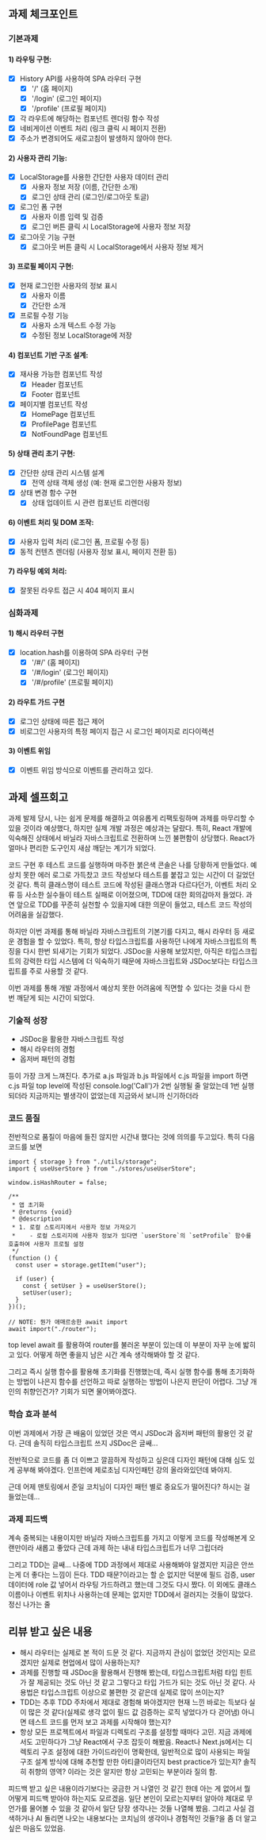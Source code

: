 ## 과제 체크포인트

### 기본과제

#### 1) 라우팅 구현:

- [x] History API를 사용하여 SPA 라우터 구현
  - [x] '/' (홈 페이지)
  - [x] '/login' (로그인 페이지)
  - [x] '/profile' (프로필 페이지)
- [x] 각 라우트에 해당하는 컴포넌트 렌더링 함수 작성
- [x] 네비게이션 이벤트 처리 (링크 클릭 시 페이지 전환)
- [x] 주소가 변경되어도 새로고침이 발생하지 않아야 한다.

#### 2) 사용자 관리 기능:

- [x] LocalStorage를 사용한 간단한 사용자 데이터 관리
  - [x] 사용자 정보 저장 (이름, 간단한 소개)
  - [x] 로그인 상태 관리 (로그인/로그아웃 토글)
- [x] 로그인 폼 구현
  - [x] 사용자 이름 입력 및 검증
  - [x] 로그인 버튼 클릭 시 LocalStorage에 사용자 정보 저장
- [x] 로그아웃 기능 구현
  - [x] 로그아웃 버튼 클릭 시 LocalStorage에서 사용자 정보 제거

#### 3) 프로필 페이지 구현:

- [x] 현재 로그인한 사용자의 정보 표시
  - [x] 사용자 이름
  - [x] 간단한 소개
- [x] 프로필 수정 기능
  - [x] 사용자 소개 텍스트 수정 가능
  - [x] 수정된 정보 LocalStorage에 저장

#### 4) 컴포넌트 기반 구조 설계:

- [x] 재사용 가능한 컴포넌트 작성
  - [x] Header 컴포넌트
  - [x] Footer 컴포넌트
- [x] 페이지별 컴포넌트 작성
  - [x] HomePage 컴포넌트
  - [x] ProfilePage 컴포넌트
  - [x] NotFoundPage 컴포넌트

#### 5) 상태 관리 초기 구현:

- [x] 간단한 상태 관리 시스템 설계
  - [x] 전역 상태 객체 생성 (예: 현재 로그인한 사용자 정보)
- [x] 상태 변경 함수 구현
  - [x] 상태 업데이트 시 관련 컴포넌트 리렌더링

#### 6) 이벤트 처리 및 DOM 조작:

- [x] 사용자 입력 처리 (로그인 폼, 프로필 수정 등)
- [x] 동적 컨텐츠 렌더링 (사용자 정보 표시, 페이지 전환 등)

#### 7) 라우팅 예외 처리:

- [x] 잘못된 라우트 접근 시 404 페이지 표시

### 심화과제

#### 1) 해시 라우터 구현

- [x] location.hash를 이용하여 SPA 라우터 구현
  - [x] '/#/' (홈 페이지)
  - [x] '/#/login' (로그인 페이지)
  - [x] '/#/profile' (프로필 페이지)

#### 2) 라우트 가드 구현

- [x] 로그인 상태에 따른 접근 제어
- [x] 비로그인 사용자의 특정 페이지 접근 시 로그인 페이지로 리다이렉션

#### 3) 이벤트 위임

- [x] 이벤트 위임 방식으로 이벤트를 관리하고 있다.

## 과제 셀프회고

과제 발제 당시, 나는 쉽게 문제를 해결하고 여유롭게 리팩토링하며 과제를 마무리할 수 있을 것이라 예상했다, 하지만 실제 개발 과정은 예상과는 달랐다.
특히, React 개발에 익숙해진 상태에서 바닐라 자바스크립트로 전환하며 느낀 불편함이 상당했다. React가 얼마나 편리한 도구인지 새삼 깨닫는 계기가 되었다.

코드 구현 후 테스트 코드를 실행하며 마주한 붉은색 콘솔은 나를 당황하게 만들었다. 예상치 못한 에러 로그로 가득찼고 코드 작성보다 테스트를 붙잡고 있는 시간이 더 길었던 것 같다.
특히 클래스명이 테스트 코드에 작성된 클래스명과 다르다던가, 이벤트 처리 오류 등 사소한 실수들이 테스트 실패로 이어졌으며, TDD에 대한 회의감마저 들었다.
과연 앞으로 TDD를 꾸준히 실천할 수 있을지에 대한 의문이 들었고, 테스트 코드 작성의 어려움을 실감했다.

하지만 이번 과제를 통해 바닐라 자바스크립트의 기본기를 다지고, 해시 라우터 등 새로운 경험을 할 수 있었다. 특히, 항상 타입스크립트를 사용하던 나에게 자바스크립트의 특징을 다시 한번 되새기는 기회가 되었다. JSDoc을 사용해 보았지만, 아직은 타입스크립트의 강력한 타입 시스템에 더 익숙하기 때문에 자바스크립트와 JSDoc보다는 타입스크립트를 주로 사용할 것 같다.

이번 과제를 통해 개발 과정에서 예상치 못한 어려움에 직면할 수 있다는 것을 다시 한 번 깨닫게 되는 시간이 되었다.

### 기술적 성장

- JSDoc을 활용한 자바스크립트 작성
- 해시 라우터의 경험
- 옵저버 패턴의 경험

등이 가장 크게 느껴진다.
추가로 a.js 파일과 b.js 파일에서 c.js 파일을 import 하면 c.js 파일 top level에 작성된 console.log('Call')가 2번 실행될 줄 알았는데 1번 실행되더라
지금까지는 별생각이 없었는데 지금와서 보니까 신기하더라

### 코드 품질

전반적으로 품질이 마음에 들진 않지만 시간내 했다는 것에 의의를 두고있다.
특히 다음 코드를 보면

```
import { storage } from "./utils/storage";
import { useUserStore } from "./stores/useUserStore";

window.isHashRouter = false;

/**
 * 앱 초기화
 * @returns {void}
 * @description
 * 1. 로컬 스토리지에서 사용자 정보 가져오기
 *    - 로컬 스토리지에 사용자 정보가 있다면 `userStore`의 `setProfile` 함수를 호출하여 사용자 프로필 설정
 */
(function () {
  const user = storage.getItem("user");

  if (user) {
    const { setUser } = useUserStore();
    setUser(user);
  }
})();

// NOTE: 뭔가 애매르송한 await import
await import("./router");
```

top level await 를 활용하여 router를 불러온 부분이 있는데 이 부분이 자꾸 눈에 밟히고 있다.
어떻게 하면 좋을지 남은 시간 계속 생각해봐야 할 것 같다.

그리고 즉시 실행 함수를 활용해 초기화를 진행했는데, 즉시 실행 함수를 통해 초기화하는 방법이 나은지
함수를 선언하고 따로 실행하는 방법이 나은지 판단이 어렵다. 그냥 개인의 취향인건가?
기회가 되면 물어봐야겠다.

### 학습 효과 분석

이번 과제에서 가장 큰 배움이 있었던 것은 역시 JSDoc과 옵저버 패턴의 활용인 것 같다.
근데 솔직히 타입스크립트 쓰지 JSDoc은 글쌔...

전반적으로 코드를 좀 더 이쁘고 깔끔하게 작성하고 싶은데 디자인 패턴에 대해 심도 있게 공부해 봐야겠다.
인프런에 제로초님 디자인패턴 강의 올라와있던데 봐야지.

근데 어제 맨토링에서 준일 코치님이 디자인 패턴 별로 중요도가 떨어진다? 하시는 걸 들었는데...

### 과제 피드백

계속 중복되는 내용이지만 바닐라 자바스크립트를 가지고 이렇게 코드를 작성해본게 오랜만이라 새롭고 좋았다
근데 과제 하는 내내 타입스크립트가 너무 그립더라

그리고 TDD는 글쌔...
나중에 TDD 과정에서 제대로 사용해봐야 알겠지만 지금은 안쓰는게 더 좋다는 느낌이 든다.
TDD 때문?이라고는 할 순 없지만 덕분에 필드 검증, user 데이터에 role 값 넣어서 라우팅 가드하려고 했는데 그것도 다시 짰다.
이 외에도 클래스 이름이나 이벤트 위치나 사용하는데 문제는 없지만 TDD에서 걸러지는 것들이 많았다.
정신 나가는 줄

## 리뷰 받고 싶은 내용

- 해시 라우터는 실제로 본 적이 드문 것 같다. 지금까지 관심이 없었던 것인지는 모르겠지만 실제로 현업에서 많이 사용하는지?
- 과제를 진행할 때 JSDoc을 활용해서 진행해 봤는데, 타입스크립트처럼 타입 힌트가 잘 제공되는 것도 아닌 것 같고 그렇다고 타입 가드가 되는 것도 아닌 것 같다.
  사용법은 타입스크립트 이상으로 불편한 것 같은데 실제로 많이 쓰이는지?
- TDD는 추후 TDD 주차에서 제대로 경험해 봐야겠지만 현재 느낀 바로는 득보다 실이 많은 것 같다(실제로 생각 없이 필드 값 검증하는 로직 넣었다가 다 걷어냄) 아니면 테스트 코드를 먼저 보고 과제를 시작해야 했는지?
- 항상 모든 프로젝트에서 파일과 디렉토리 구조를 설정할 때마다 고민. 지금 과제에서도 고민하다가 그냥 React에서 구조 잡듯이 해봤음. React나 Next.js에서는 디렉토리 구조 설정에 대한 가이드라인이 명확한데, 일반적으로 많이 사용되는 파일 구조 설계 방식에 대해 추천할 만한 아티클이라던지 best practice가 있는지? 솔직히 취향의 영역? 이라는 것은 알지만 항상 고민되는 부분이라 질의 함.

피드백 받고 싶은 내용이라기보다는 궁금한 거 나열인 것 같긴 한데 아는 게 없어서 뭘 어떻게 피드백 받아야 하는지도 모르겠음. 일단 본인이 모르는지부터 알아야 제대로 무언가를 물어볼 수 있을 것 같아서 일단 당장 생각나는 것들 나열해 봤음.
그리고 사실 검색하거나 AI 돌리면 나오는 내용보다는 코치님의 생각이나 경험적인 것들?을 좀 더 알고 싶은 마음도 있었음.
